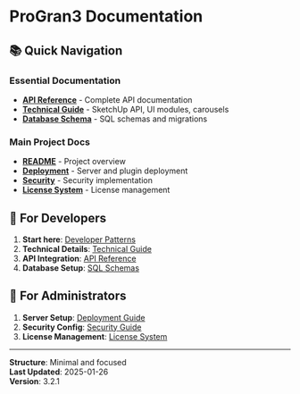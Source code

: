 # ProGran3 Documentation

## 📚 Quick Navigation

### Essential Documentation
- **[API Reference](API.md)** - Complete API documentation
- **[Technical Guide](TECHNICAL.md)** - SketchUp API, UI modules, carousels
- **[Database Schema](sql/)** - SQL schemas and migrations

### Main Project Docs
- **[README](../README.md)** - Project overview
- **[Deployment](../DEPLOYMENT.md)** - Server and plugin deployment
- **[Security](../SECURITY.md)** - Security implementation
- **[License System](../LICENSE_SYSTEM_CHANGES.md)** - License management

## 🎯 For Developers

1. **Start here**: [Developer Patterns](../DEVELOPER_PATTERNS.md)
2. **Technical Details**: [Technical Guide](TECHNICAL.md)
3. **API Integration**: [API Reference](API.md)
4. **Database Setup**: [SQL Schemas](sql/)

## 🎯 For Administrators

1. **Server Setup**: [Deployment Guide](../DEPLOYMENT.md)
2. **Security Config**: [Security Guide](../SECURITY.md)
3. **License Management**: [License System](../LICENSE_SYSTEM_CHANGES.md)

---

**Structure**: Minimal and focused  
**Last Updated**: 2025-01-26  
**Version**: 3.2.1
